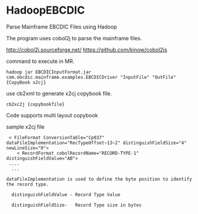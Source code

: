 # HadoopEBCDIC
Parse Mainframe EBCDIC Files using Hadoop

The program uses cobol2j to parse the mainframe files.

http://cobol2j.sourceforge.net/
https://github.com/kinow/cobol2js

command to execute in MR.

    hadoop jar EBCDICInputFormat.jar com.ebcdic.mainframe.examples.EBCDICDriver "InputFile" "OutFile" {CopyBook x2cj}

use cb2xml to generate x2cj copybook file.

    cb2xc2j {copybookfile}

Code supports multi layout copybook


sample x2cj file 

     < FileFormat ConversionTable="Cp037" dataFileImplementation="RecTypeOffset~13~2" distinguishFieldSize="4" newLineSize="0">
        < RecordFormat cobolRecordName="RECORD-TYPE-1" distinguishFieldValue="AB">     
     ....
      ...

    dataFileImplementation is used to define the byte position to identify the record type.

      distinguishFieldValue - Record Type Value

      distinguishFieldSize-   Record Type size in bytes

